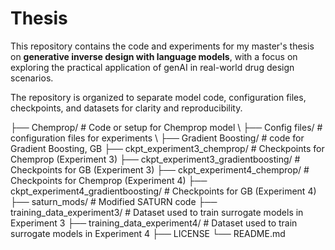 # Thesis
This repository contains the code and experiments for my master's thesis on **generative inverse design with language models**, with a focus on exploring the practical application of genAI in real-world  drug design scenarios.

The repository is organized to separate model code, configuration files, checkpoints, and datasets for clarity and reproducibility.


├── Chemprop/ # Code or setup for Chemprop model \\
├── Config files/ # configuration files for experiments \\
├── Gradient Boosting/ # code for Gradient Boosting, GB 
├── ckpt_experiment3_chemprop/ # Checkpoints for Chemprop (Experiment 3) 
├── ckpt_experiment3_gradientboosting/ # Checkpoints for GB (Experiment 3) 
├── ckpt_experiment4_chemprop/ # Checkpoints for Chemprop (Experiment 4) 
├── ckpt_experiment4_gradientboosting/ # Checkpoints for GB (Experiment 4) 
├── saturn_mods/ # Modified SATURN code
├── training_data_experiment3/ # Dataset used to train surrogate models in Experiment 3 
├── training_data_experiment4/ # Dataset used to train surrogate models in Experiment 4 
├── LICENSE 
└── README.md
